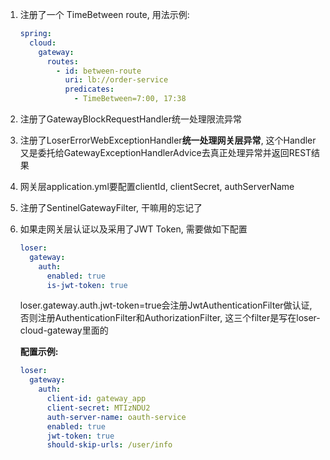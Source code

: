 1. 注册了一个 TimeBetween route, 用法示例:

   ```yaml
   spring:
     cloud:
       gateway:
         routes:
           - id: between-route
             uri: lb://order-service
             predicates:
               - TimeBetween=7:00, 17:38
   ```

2. 注册了GatewayBlockRequestHandler统一处理限流异常

3. 注册了LoserErrorWebExceptionHandler**统一处理网关层异常**, 这个Handler又是委托给GatewayExceptionHandlerAdvice去真正处理异常并返回REST结果

4. 网关层application.yml要配置clientId, clientSecret, authServerName

5. 注册了SentinelGatewayFilter, 干嘛用的忘记了

6. 如果走网关层认证以及采用了JWT Token, 需要做如下配置

   ```yaml
   loser:
     gateway:
       auth:
         enabled: true
         is-jwt-token: true
   ```

   loser.gateway.auth.jwt-token=true会注册JwtAuthenticationFilter做认证, 否则注册AuthenticationFilter和AuthorizationFilter, 这三个filter是写在loser-cloud-gateway里面的

   **配置示例:**

   ```yaml
   loser:
     gateway:
       auth:
         client-id: gateway_app
         client-secret: MTIzNDU2
         auth-server-name: oauth-service
         enabled: true
         jwt-token: true
         should-skip-urls: /user/info
   ```
   
   
   
   
   
   
   
   
   
   



